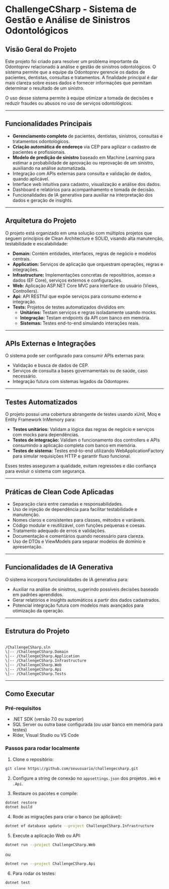 # ChallengeCSharp - Sistema de Gestão e Análise de Sinistros Odontológicos

## Visão Geral do Projeto

Este projeto foi criado para resolver um problema importante da Odontoprev relacionado à análise e gestão de sinistros odontológicos. O sistema permite que a equipe da Odontoprev gerencie os dados de pacientes, dentistas, consultas e tratamentos. A finalidade principal é dar mais clareza sobre esses dados e fornecer informações que permitam determinar o resultado de um sinistro.

O uso desse sistema permite à equipe otimizar a tomada de decisões e reduzir fraudes ou abusos no uso de serviços odontológicos.

---

## Funcionalidades Principais

- **Gerenciamento completo** de pacientes, dentistas, sinistros, consultas e tratamentos odontológicos.
- **Criação automática de endereço** via CEP para agilizar o cadastro de pacientes e profissionais.
- **Modelo de predição de sinistro** baseado em Machine Learning para estimar a probabilidade de aprovação ou reprovação de um sinistro, auxiliando na análise automatizada.
- Integração com APIs externas para consulta e validação de dados, quando aplicável.
- Interface web intuitiva para cadastro, visualização e análise dos dados.
- Dashboard e relatórios para acompanhamento e tomada de decisão.
- Funcionalidades de IA generativa para auxiliar na interpretação dos dados e geração de insights.

---

## Arquitetura do Projeto

O projeto está organizado em uma solução com múltiplos projetos que seguem princípios de Clean Architecture e SOLID, visando alta manutenção, testabilidade e escalabilidade:

- **Domain:** Contém entidades, interfaces, regras de negócio e modelos centrais.
- **Application:** Serviços de aplicação que orquestram operações, regras e integrações.
- **Infrastructure:** Implementações concretas de repositórios, acesso a dados (EF Core), serviços externos e configurações.
- **Web:** Aplicação ASP.NET Core MVC para interface do usuário (Views, Controllers).
- **Api:** API RESTful que expõe serviços para consumo externo e integração.
- **Tests:** Projetos de testes automatizados divididos em:
  - **Unitários:** Testam serviços e regras isoladamente usando mocks.
  - **Integração:** Testam endpoints da API com banco em memória.
  - **Sistemas:** Testes end-to-end simulando interações reais.

---

## APIs Externas e Integrações

O sistema pode ser configurado para consumir APIs externas para:

- Validação e busca de dados de CEP.
- Serviços de consulta a bases governamentais ou de saúde, caso necessário.
- Integração futura com sistemas legados da Odontoprev.

---

## Testes Automatizados

O projeto possui uma cobertura abrangente de testes usando xUnit, Moq e Entity Framework InMemory para:

- **Testes unitários:** Validam a lógica das regras de negócio e serviços com mocks para dependências.
- **Testes de integração:** Validam o funcionamento dos controllers e APIs consumindo a aplicação completa com banco em memória.
- **Testes de sistema:** Testes end-to-end utilizando WebApplicationFactory para simular requisições HTTP e garantir fluxo funcional.

Esses testes asseguram a qualidade, evitam regressões e dão confiança para evoluir o sistema com segurança.

---

## Práticas de Clean Code Aplicadas

- Separação clara entre camadas e responsabilidades.
- Uso de injeção de dependência para facilitar testabilidade e manutenção.
- Nomes claros e consistentes para classes, métodos e variáveis.
- Código modular e reutilizável, com funções pequenas e coesas.
- Tratamento adequado de erros e validações.
- Documentação e comentários quando necessário para clareza.
- Uso de DTOs e ViewModels para separar modelos de domínio e apresentação.

---

## Funcionalidades de IA Generativa

O sistema incorpora funcionalidades de IA generativa para:

- Auxiliar na análise de sinistros, sugerindo possíveis decisões baseado em padrões aprendidos.
- Gerar relatórios e insights automáticos a partir dos dados cadastrados.
- Potencial integração futura com modelos mais avançados para otimização da operação.

---

## Estrutura do Projeto

```

/ChallengeCSharp.sln
\|-- /ChallengeCSharp.Domain
\|-- /ChallengeCSharp.Application
\|-- /ChallengeCSharp.Infrastructure
\|-- /ChallengeCSharp.Web
\|-- /ChallengeCSharp.Api
\|-- /ChallengeCSharp.Tests

````

---

## Como Executar

### Pré-requisitos

- .NET SDK (versão 7.0 ou superior)
- SQL Server ou outra base configurada (ou usar banco em memória para testes)
- Rider, Visual Studio ou VS Code

### Passos para rodar localmente

1. Clone o repositório:
```bash
git clone https://github.com/seuusuario/challengecsharp.git
````

2. Configure a string de conexão no `appsettings.json` dos projetos `.Web` e `.Api`.

3. Restaure os pacotes e compile:

```bash
dotnet restore
dotnet build
```

4. Rode as migrações para criar o banco (se aplicável):

```bash
dotnet ef database update --project ChallengeCSharp.Infrastructure
```

5. Execute a aplicação Web ou API:

```bash
dotnet run --project ChallengeCSharp.Web
```

ou

```bash
dotnet run --project ChallengeCSharp.Api
```

6. Para rodar os testes:

```bash
dotnet test
```
